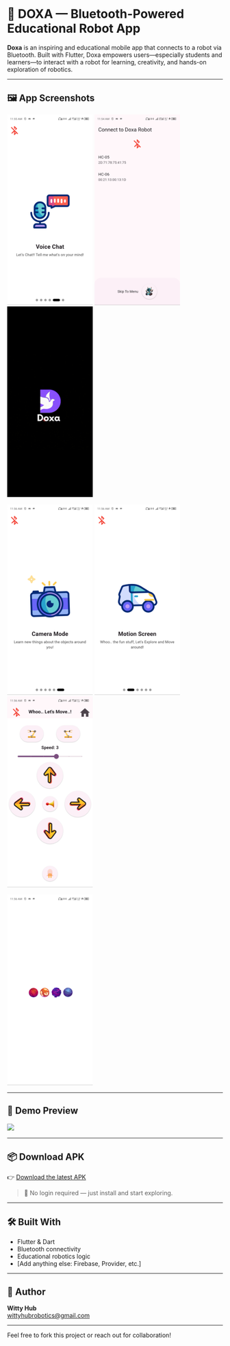 # 🤖 DOXA — Bluetooth-Powered Educational Robot App

**Doxa** is an inspiring and educational mobile app that connects to a robot via Bluetooth. Built with Flutter, Doxa empowers users—especially students and learners—to interact with a robot for learning, creativity, and hands-on exploration of robotics.

---

## 🖼️ App Screenshots

<p float="left">
  <img src="media/flutter_01.png" width="200"/>
  <img src="media/flutter_02.png" width="200"/>
  <img src="media/flutter_03.png" width="200"/>
</p>
<p float="left">
  <img src="media/flutter_04.png" width="200"/>
  <img src="media/flutter_05.png" width="200"/>
  <img src="media/flutter_06.png" width="200"/>
</p>
<p float="left">
  <img src="media/flutter_07.png" width="200"/>
</p>

---

## 🎥 Demo Preview

<img src="demo.gif" width="400"/>

---

## 📦 Download APK

👉 [Download the latest APK]([https://drive.google.com/file/d/1PX6C5RUIicSEY1Fo3To7kE2z4_XZaL44/view?usp=sharing])

> 🔐 No login required — just install and start exploring.

---

## 🛠️ Built With

- Flutter & Dart
- Bluetooth connectivity
- Educational robotics logic
- [Add anything else: Firebase, Provider, etc.]

---

## 👤 Author

**Witty Hub**   
wittyhubrobotics@gmail.com

---

Feel free to fork this project or reach out for collaboration!
